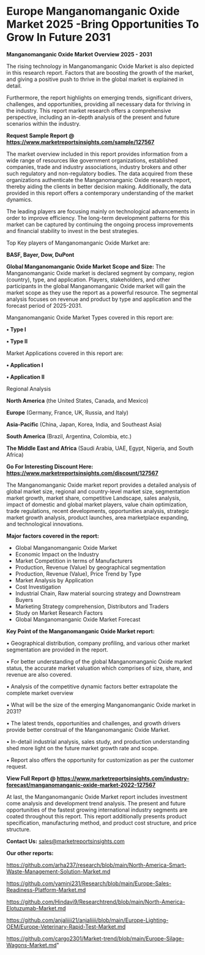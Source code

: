 # Europe Manganomanganic Oxide Market 2025 -Bring Opportunities To Grow In Future 2031

<Strong> Manganomanganic Oxide Market Overview 2025 - 2031</strong>

The rising technology in Manganomanganic Oxide Market is also depicted in this research report. Factors that are boosting the growth of the market, and giving a positive push to thrive in the global market is explained in detail.

Furthermore, the report highlights on emerging trends, significant drivers, challenges, and opportunities, providing all necessary data for thriving in the industry. This report market research offers a comprehensive perspective, including an in-depth analysis of the present and future scenarios within the industry.

<strong>Request Sample Report @ <a href=https://www.marketreportsinsights.com/sample/127567>https://www.marketreportsinsights.com/sample/127567</a></strong>

The market overview included in this report provides information from a wide range of resources like government organizations, established companies, trade and industry associations, industry brokers and other such regulatory and non-regulatory bodies. The data acquired from these organizations authenticate the Manganomanganic Oxide research report, thereby aiding the clients in better decision making. Additionally, the data provided in this report offers a contemporary understanding of the market dynamics.

The leading players are focusing mainly on technological advancements in order to improve efficiency. The long-term development patterns for this market can be captured by continuing the ongoing process improvements and financial stability to invest in the best strategies.

Top Key players of Manganomanganic Oxide Market are:

<strong>BASF, Bayer, Dow, DuPont</strong>

<strong><b>Global Manganomanganic Oxide Market Scope and Size:</b></strong>
The Manganomanganic Oxide market is declared segment by company, region (country), type, and application. Players, stakeholders, and other participants in the global Manganomanganic Oxide market will gain the market scope as they use the report as a powerful resource. The segmental analysis focuses on revenue and product by type and application and the forecast period of 2025-2031.

Manganomanganic Oxide Market Types covered in this report are:

<strong>• Type I

• Type II</strong>

Market Applications covered in this report are:

<strong>• Application I

• Application II</strong> 

Regional Analysis

<strong>North America</strong> (the United States, Canada, and Mexico)

<strong>Europe</strong> (Germany, France, UK, Russia, and Italy)

<strong>Asia-Pacific</strong> (China, Japan, Korea, India, and Southeast Asia)

<strong>South America</strong> (Brazil, Argentina, Colombia, etc.)

<strong>The Middle East and Africa</strong> (Saudi Arabia, UAE, Egypt, Nigeria, and South Africa)

<strong>Go For Interesting Discount Here: <a href=https://www.marketreportsinsights.com/discount/127567>https://www.marketreportsinsights.com/discount/127567</a></strong>

The Manganomanganic Oxide market report provides a detailed analysis of global market size, regional and country-level market size, segmentation market growth, market share, competitive Landscape, sales analysis, impact of domestic and global market players, value chain optimization, trade regulations, recent developments, opportunities analysis, strategic market growth analysis, product launches, area marketplace expanding, and technological innovations.

<strong><b>Major factors covered in the report:</b></strong>
<ul>
  <li>Global Manganomanganic Oxide Market </li>
  <li>Economic Impact on the Industry</li>
  <li>Market Competition in terms of Manufacturers</li>
  <li>Production, Revenue (Value) by geographical segmentation</li>
  <li>Production, Revenue (Value), Price Trend by Type</li>
  <li>Market Analysis by Application</li>
  <li>Cost Investigation</li>
  <li>Industrial Chain, Raw material sourcing strategy and Downstream Buyers</li>
  <li>Marketing Strategy comprehension, Distributors and Traders</li>
  <li>Study on Market Research Factors</li>
  <li>Global Manganomanganic Oxide Market Forecast</li>
</ul>

<strong><b>Key Point of the Manganomanganic Oxide Market report:</b></strong>

• Geographical distribution, company profiling, and various other market segmentation are provided in the report.

• For better understanding of the global Manganomanganic Oxide market status, the accurate market valuation which comprises of size, share, and revenue are also covered.

• Analysis of the competitive dynamic factors better extrapolate the complete market overview

• What will be the size of the emerging Manganomanganic Oxide market in 2031?

• The latest trends, opportunities and challenges, and growth drivers provide better construal of the Manganomanganic Oxide Market.

• In-detail industrial analysis, sales study, and production understanding shed more light on the future market growth rate and scope.

• Report also offers the opportunity for customization as per the customer request.

<strong><b>View Full Report @ <a href=https://www.marketreportsinsights.com/industry-forecast/manganomanganic-oxide-market-2022-127567>https://www.marketreportsinsights.com/industry-forecast/manganomanganic-oxide-market-2022-127567</a></b></strong>


At last, the Manganomanganic Oxide Market report includes investment come analysis and development trend analysis. The present and future opportunities of the fastest growing international industry segments are coated throughout this report. This report additionally presents product specification, manufacturing method, and product cost structure, and price structure.

<strong>Contact Us:</strong>
sales@marketreportsinsights.com

<strong>Our other reports:</strong>

<a href=https://github.com/arha237/research/blob/main/North-America-Smart-Waste-Management-Solution-Market.md>https://github.com/arha237/research/blob/main/North-America-Smart-Waste-Management-Solution-Market.md</a>

<a href=https://github.com/yamini231/Research/blob/main/Europe-Sales-Readiness-Platform-Market.md>https://github.com/yamini231/Research/blob/main/Europe-Sales-Readiness-Platform-Market.md</a>

<a href=https://github.com/Hindavi9/Researchtrend/blob/main/North-America-Elotuzumab-Market.md>https://github.com/Hindavi9/Researchtrend/blob/main/North-America-Elotuzumab-Market.md</a>

<a href=https://github.com/anjaliiii21/anjaliiii/blob/main/Europe-Lighting-OEM/Europe-Veterinary-Rapid-Test-Market.md>https://github.com/anjaliiii21/anjaliiii/blob/main/Europe-Lighting-OEM/Europe-Veterinary-Rapid-Test-Market.md</a>

<a href=https://github.com/cargo2301/Market-trend/blob/main/Europe-Silage-Wagons-Market.md>https://github.com/cargo2301/Market-trend/blob/main/Europe-Silage-Wagons-Market.md</a>"
